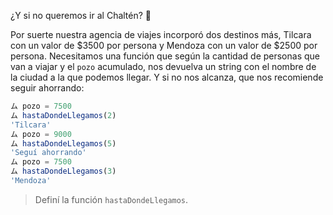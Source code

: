 ¿Y si no queremos ir al Chaltén? :thinking:

Por suerte nuestra agencia de viajes incorporó dos destinos más, Tilcara con un valor de $3500 por persona y Mendoza con un valor de $2500 por persona.
Necesitamos una función que según la cantidad de personas que van a viajar y el `pozo` acumulado, nos devuelva un string con el nombre de la ciudad a la que podemos llegar. Y si no nos alcanza, que nos recomiende seguir ahorrando:

```javascript
ム pozo = 7500
ム hastaDondeLlegamos(2)
'Tilcara'
ム pozo = 9000
ム hastaDondeLlegamos(5)
'Seguí ahorrando'
ム pozo = 7500
ム hastaDondeLlegamos(3)
'Mendoza'
```

> Definí la función `hastaDondeLlegamos`.